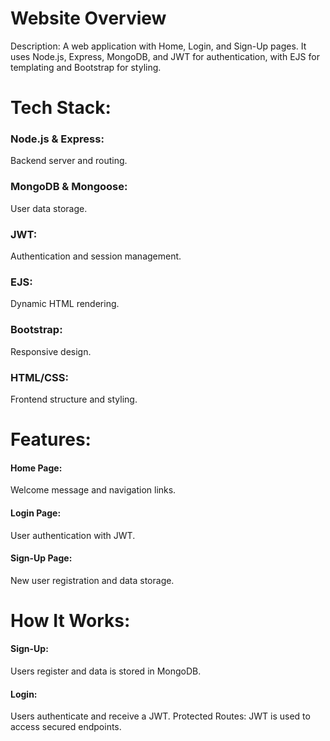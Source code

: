 # Website Overview

Description: A web application with Home, Login, and Sign-Up pages. It uses Node.js, Express, MongoDB, and JWT for authentication, with EJS for templating and Bootstrap for styling.

# Tech Stack:

### Node.js & Express: 
Backend server and routing.
### MongoDB & Mongoose:
User data storage.
### JWT:
Authentication and session management.
### EJS: 
Dynamic HTML rendering.
### Bootstrap:
Responsive design.
### HTML/CSS:
Frontend structure and styling.

# Features:
#### Home Page:
Welcome message and navigation links.
#### Login Page: 
User authentication with JWT.
#### Sign-Up Page:
New user registration and data storage.

# How It Works:
#### Sign-Up:
Users register and data is stored in MongoDB.
#### Login:
Users authenticate and receive a JWT.
Protected Routes: 
JWT is used to access secured endpoints.

